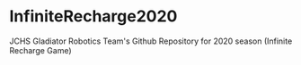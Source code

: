 # InfiniteRecharge2020
JCHS Gladiator Robotics Team's Github Repository for 2020 season (Infinite Recharge Game)
